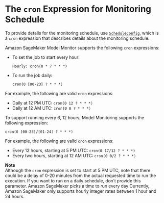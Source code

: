 # The `cron` Expression for Monitoring Schedule<a name="model-monitor-schedule-expression"></a>

To provide details for the monitoring schedule, use [ `ScheduleConfig`](https://docs.aws.amazon.com/sagemaker/latest/APIReference/API_ScheduleConfig.html), which is a `cron` expression that describes details about the monitoring schedule\.

Amazon SageMaker Model Monitor supports the following `cron` expressions:
+ To set the job to start every hour:

  `Hourly: cron(0 * ? * * *)`
+ To run the job daily:

  `cron(0 [00-23] ? * * *)`

For example, the following are valid `cron` expressions:
+ Daily at 12 PM UTC: `cron(0 12 ? * * *)`
+ Daily at 12 AM UTC: `cron(0 0 ? * * *)`

To support running every 6, 12 hours, Model Monitoring supports the following expression:

`cron(0 [00-23]/[01-24] ? * * *)`

For example, the following are valid `cron` expressions:
+ Every 12 hours, starting at 5 PM UTC: `cron(0 17/12 ? * * *)`
+ Every two hours, starting at 12 AM UTC: `cron(0 0/2 ? * * *)`

**Note**  
Although the `cron` expression is set to start at 5 PM UTC, note that there could be a delay of 0\-20 minutes from the actual requested time to run the execution\.
If you want to run on a daily schedule, don't provide this parameter\. Amazon SageMaker picks a time to run every day
Currently, Amazon SageMaker only supports hourly integer rates between 1 hour and 24 hours\.